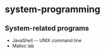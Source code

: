 system-programming
==================

## System-related programs

* JavaShell -- UNIX command line
* Malloc lab
